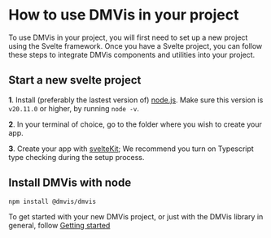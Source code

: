 # How to use DMVis in your project

To use DMVis in your project, you will first need to set up a new project using the Svelte framework. Once you have a Svelte project, you can follow these steps to integrate DMVis components and utilities into your project.

## Start a new svelte project

**1**. Install (preferably the lastest version of) [node.js](https://nodejs.org/en/download/package-manager/). Make sure this version is `v20.11.0` or higher, by running `node -v`.

**2**. In your terminal of choice, go to the folder where you wish to create your app.

**3**. Create your app with [svelteKit](https://kit.svelte.dev/); We recommend you turn on Typescript type checking during the setup process.

## Install DMVis with node

```bash
npm install @dmvis/dmvis
```

To get started with your new DMVis project, or just with the DMVis library in general, follow [Getting started](GETTING_STARTED.md)
